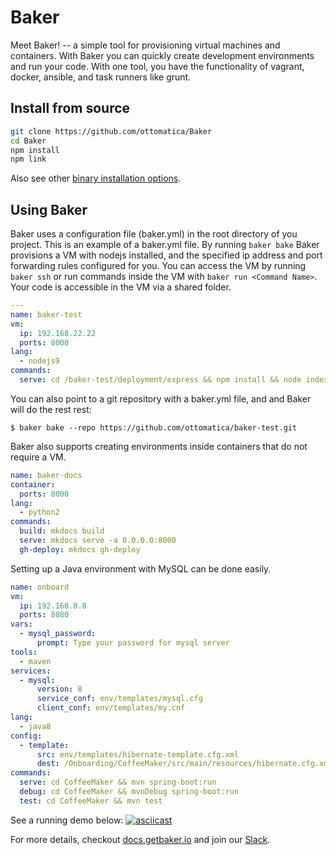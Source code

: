 # Baker

Meet Baker! -- a simple tool for provisioning virtual machines and containers. With Baker you can quickly create development environments and run your code. With one tool, you have the functionality of vagrant, docker, ansible, and task runners like grunt.

## Install from source

``` bash
git clone https://github.com/ottomatica/Baker
cd Baker
npm install
npm link
```

Also see other [binary installation options](https://docs.getbaker.io/installation/).
## Using Baker

Baker uses a configuration file (baker.yml) in the root directory of you project. This is an example of a baker.yml file. By running `baker bake` Baker provisions a VM with nodejs installed, and the specified ip address and port forwarding rules configured for you. You can access the VM by running `baker ssh` or run commands inside the VM with `baker run <Command Name>`. Your code is accessible in the VM via a shared folder.

``` yaml
---
name: baker-test
vm:
  ip: 192.168.22.22
  ports: 8000
lang:
  - nodejs9
commands:
  serve: cd /baker-test/deployment/express && npm install && node index.js
```

You can also point to a git repository with a baker.yml file, and and Baker will do the rest rest:

```
$ baker bake --repo https://github.com/ottomatica/baker-test.git
```

Baker also supports creating environments inside containers that do not require a VM.

``` yaml
name: baker-docs
container: 
  ports: 8000
lang:
  - python2
commands:
  build: mkdocs build
  serve: mkdocs serve -a 0.0.0.0:8000
  gh-deploy: mkdocs gh-deploy
```

Setting up a Java environment with MySQL can be done easily.
``` yaml
name: onboard
vm:
  ip: 192.168.8.8
  ports: 8080
vars:
  - mysql_password:
      prompt: Type your password for mysql server
tools:
  - maven
services:
  - mysql:
      version: 8
      service_conf: env/templates/mysql.cfg
      client_conf: env/templates/my.cnf
lang:
  - java8
config:
  - template: 
      src: env/templates/hibernate-template.cfg.xml 
      dest: /Onboarding/CoffeeMaker/src/main/resources/hibernate.cfg.xml
commands:
  serve: cd CoffeeMaker && mvn spring-boot:run
  debug: cd CoffeeMaker && mvnDebug spring-boot:run
  test: cd CoffeeMaker && mvn test
```

See a running demo below:
[![asciicast](https://asciinema.org/a/lfb4aYpmtkHw6DLVFGjsdtaWu.png)](https://asciinema.org/a/lfb4aYpmtkHw6DLVFGjsdtaWu)

For more details, checkout [docs.getbaker.io](https://docs.getbaker.io/) and join our [Slack](https://getbaker.io/slack).
